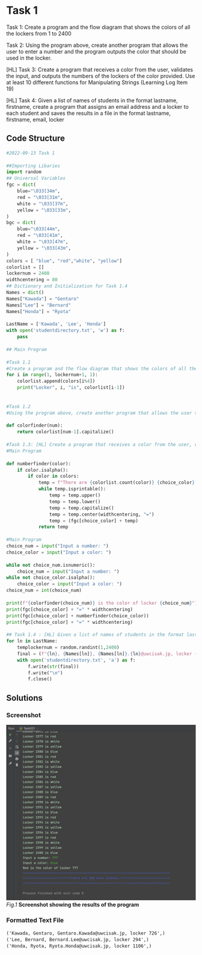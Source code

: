 # Task 1
Task 1: Create a program and the flow diagram that shows the colors of all the lockers from 1 to 2400

Task 2: Using the program above, create another program that allows the user to enter a number and the program outputs the color that should be used in the locker.

[HL] Task 3: Create a program that receives a color from the user, validates the input,  and outputs the numbers of the lockers of the color provided. Use at least 10 different functions for Manipulating Strings (Learning Log Item 19)

[HL] Task 4: Given a list of names of students in the format lastname, firstname, create a program that assigns an email address and a locker to each student and saves the results in a file in the format lastname, firstname, email, locker 

## Code Structure
```.py
#2022-09-13 Task 1

##Importing Libaries
import random
## Universal Variables
fgc = dict(
    blue="\033[34m",
    red = "\033[31m",
    white = "\033[37m",
    yellow = "\033[33m",
)
bgc = dict(
    blue="\033[44m",
    red = "\033[41m",
    white = "\033[47m",
    yellow = "\033[43m",
)
colors = [ "blue", "red","white", "yellow"]
colorlist = []
lockernum = 2400
widthcentering = 80
## Dictionary and Initialization for Task 1.4
Names = dict()
Names["Kawada"] = "Gentaro"
Names["Lee"] = "Bernard"
Names["Honda"] = "Ryota"

LastName = ['Kawada', 'Lee', 'Honda']
with open('studentdirectory.txt', 'w') as f:
    pass

## Main Program

#Task 1.1
#Create a program and the flow diagram that shows the colors of all the lockers from 1 to 2400
for i in range(1, lockernum+1, 1):
    colorlist.append(colors[i%4])
    print("Locker", i, "is", colorlist[i-1])


#Task 1.2
#Using the program above, create another program that allows the user to enter a number and the program outputs the color that should be used in the locker.

def colorfinder(num):
    return colorlist[num-1].capitalize()

#Task 1.3: [HL] Create a program that receives a color from the user, validates the input,  and outputs the numbers of the lockers of the color provided. Use at least 10 different functions for Manipulating Strings
#Main Program

def numberfinder(color):
    if color.isalpha():
        if color in colors:
            temp = f"There are {colorlist.count(color)} {choice_color} lockers."
            while temp.isprintable():
                temp = temp.upper()
                temp = temp.lower()
                temp = temp.capitalize()
                temp = temp.center(widthcentering, "=")
                temp = (fgc[choice_color] + temp)
            return temp

#Main Program
choice_num = input("Input a number: ")
choice_color = input("Input a color: ")

while not choice_num.isnumeric():
    choice_num = input("Input a number: ")
while not choice_color.isalpha():
    choice_color = input("Input a color: ")
choice_num = int(choice_num)

print(f"{colorfinder(choice_num)} is the color of locker {choice_num}")
print(fgc[choice_color] + "=" * widthcentering)
print(fgc[choice_color] + numberfinder(choice_color))
print(fgc[choice_color] + "=" * widthcentering)

## Task 1.4 : [HL] Given a list of names of students in the format lastname, firstname, create a program that assigns an email address and a locker to each student and saves the results in a file in the format lastname, firstname, email, locker
for ln in LastName:
    templockernum = random.randint(1,2400)
    final = (f"{ln}, {Names[ln]}, {Names[ln]}.{ln}@uwcisak.jp, locker {templockernum}"),
    with open('studentdirectory.txt', 'a') as f:
        f.write(str(final))
        f.write("\n")
        f.close()
```

## Solutions
### Screenshot
![](Task001_Evidence.jpg)
*Fig.1* **Screenshot showing the results of the program**
### Formatted Text File
```.txt
('Kawada, Gentaro, Gentaro.Kawada@uwcisak.jp, locker 726',)
('Lee, Bernard, Bernard.Lee@uwcisak.jp, locker 294',)
('Honda, Ryota, Ryota.Honda@uwcisak.jp, locker 1106',)
```

